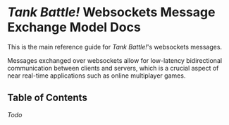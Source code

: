 # _Tank Battle!_ Websockets Message Exchange Model Docs

This is the main reference guide for _Tank Battle!_'s websockets messages.

Messages exchanged over websockets allow for low-latency bidirectional communication between clients and servers, which is a crucial aspect of near real-time applications such as online multiplayer games.

## Table of Contents

_Todo_